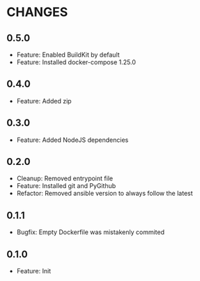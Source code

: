 # CHANGES

## 0.5.0

- Feature: Enabled BuildKit by default
- Feature: Installed docker-compose 1.25.0

## 0.4.0

- Feature: Added zip

## 0.3.0

- Feature: Added NodeJS dependencies

## 0.2.0

- Cleanup: Removed entrypoint file
- Feature: Installed git and PyGithub
- Refactor: Removed ansible version to always follow the latest

## 0.1.1

- Bugfix: Empty Dockerfile was mistakenly commited

## 0.1.0

- Feature: Init
